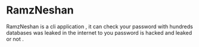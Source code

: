 # RamzNeshan
RamzNeshan is a cli application , it can check your password with hundreds databases was leaked in the internet to you password is hacked and leaked or not .
